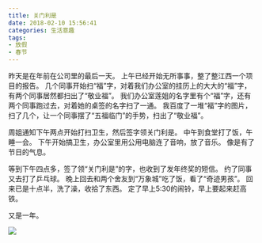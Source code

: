 ```yaml
---
title: 关门利是
date: 2018-02-10 15:56:41
categories: 生活意趣
tags:
- 放假
- 春节
---
```


昨天是在年前在公司里的最后一天。
上午已经开始无所事事，整了整江西一个项目的报告。
几个同事开始扫“福”字，对着我们办公室的挂历上的大大的“福”字，有两个同事居然都扫出了“敬业福”。
我们办公室莲姐的名字里有个“福”字，还有两个同事跑过去，对着她的桌签的名字扫了一通。
我百度了一堆“福”字的图片，扫了几个，让一个同事摆了“五福临门”的手势，扫出了“敬业福”。

周姐通知下午两点开始打扫卫生，然后签字领关门利是。
中午到食堂打了饭，午睡一会。
下午开始搞卫生，办公室里用公用电脑连了音响，放了音乐。
像是有了节日的气息。

等到下午四点多，签了领“关门利是”的字，也收到了发年终奖的短信。
约了同事又去打了乒乓球。
晚上回去和两个舍友到“万象城”吃了饭，看了“奇迹男孩”。
回来已是十点半，洗了澡，收拾了东西。
定了早上5:30的闹铃，早上要起来赶高铁。

又是一年。

![](凌晨街道.jpg)
